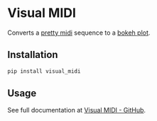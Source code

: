 # Visual MIDI

Converts a [pretty midi](https://craffel.github.io/pretty-midi/) sequence to a [bokeh plot](https://bokeh.pydata.org/en/latest/).

## Installation

```bash
pip install visual_midi
```

## Usage

See full documentation at [Visual MIDI - GitHub](https://github.com/dubreuia/visual_midi).
